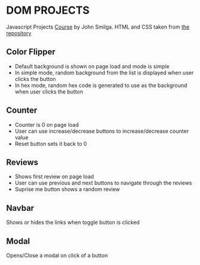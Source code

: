 # DOM PROJECTS

Javascript Projects [Course](https://www.youtube.com/watch?v=3PHXvlpOkf4&t=421s) by John Smilga. HTML and CSS taken from [the repository](https://github.com/john-smilga/javascript-basic-projects)

## Color Flipper

- Default background is shown on page load and mode is simple
- In simple mode, random background from the list is displayed when user clicks the button
- In hex mode, random hex code is generated to use as the background when user clicks the button

## Counter

- Counter is 0 on page load
- User can use increase/decrease buttons to increase/decrease counter value
- Reset button sets it back to 0

## Reviews

- Shows first review on page load
- User can use previous and next buttons to navigate through the reviews
- Suprise me button shows a random review

## Navbar

Shows or hides the links when toggle button is clicked

## Modal

Opens/Close a modal on click of a button